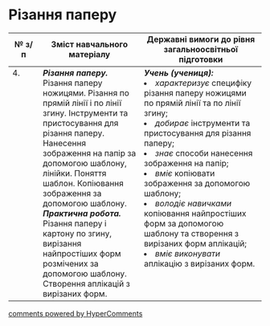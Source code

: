 <div id="hypercomments_widget" class="js-hypercomments-widget invisible"></div>

# Різання паперу

<table>
  <tr>
    <td width="12%" align="center"><b>№ з/п</b></td>
    <td width="40%" align="center"><b>Зміст навчального матеріалу</b></td>
    <td width="60%" align="center"><b>Державні вимоги до рівня загальноосвітньої підготовки</b></td>
  </tr>
<tbody>
  <tr>
    <td width="12%" style="vertical-align:top !important;">
4.</td>
    <td width="40%" style="vertical-align:top !important;">
<b><i>Різання паперу.</i></b> Різання паперу ножицями. Різання по прямій лінії і по лінії згину. Інструменти та пристосування для різання паперу. Нанесення зображення на папір за допомогою шаблону, лінійки. Поняття шаблон.  Копіювання зображення за допомогою шаблону.<br>
<b><i>Практична робота.</i></b> Різання паперу і картону по згину, вирізання найпростіших форм розмічених за допомогою шаблону. Створення аплікацій з вирізаних форм.</td>
    <td width="60%" style="vertical-align:top !important;">
<i><b>Учень (учениця):</b></i><br>
<li><i>характеризує</i> специфіку різання паперу ножицями по прямій лінії та по лінії згину;</li>
<li><i>добирає</i> інструменти та пристосування для різання паперу;</li>
<li><i>знає</i> способи нанесення зображення на папір;</li>
<li><i>вміє</i> копіювати зображення за допомогою шаблону;</li>
<li><i>володіє навичками</i> копіювання найпростіших форм за допомогою шаблону та створення з вирізаних форм аплікацій;</li>
<li><i>вміє виконувати</i> аплікацію з вирізаних форм.</li>
</td>
  </tr>
</tbody>
</table>

<div class="js-hypercomments-container">
<a href="http://hypercomments.com" class="hc-link" title="comments widget">comments powered by HyperComments</a>
</div>